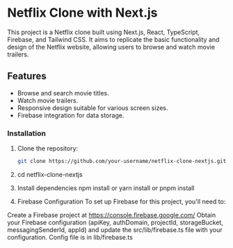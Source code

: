 # Netflix Clone with Next.js

This project is a Netflix clone built using Next.js, React, TypeScript, Firebase, and Tailwind CSS. It aims to replicate the basic functionality and design of the Netflix website, allowing users to browse and watch movie trailers.


## Features

- Browse and search movie titles.
- Watch movie trailers.
- Responsive design suitable for various screen sizes.
- Firebase integration for data storage.

### Installation

1. Clone the repository:

   ```bash
   git clone https://github.com/your-username/netflix-clone-nextjs.git

2. cd netflix-clone-nextjs
3. Install dependencies 
npm install or yarn install or pnpm install

1. Firebase Configuration
To set up Firebase for this project, you'll need to:

Create a Firebase project at https://console.firebase.google.com/
Obtain your Firebase configuration (apiKey, authDomain, projectId, storageBucket, messagingSenderId, appId) and update the src/lib/firebase.ts file with your configuration.
Config file is in lib/firebase.ts